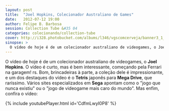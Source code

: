 ```yaml
---
layout: post
title:  "Joel Hopkins, Colecionador Australiano de Games"
date:   2012-07-12 19:00
author: Felipe B. Barbosa
session: Collection Tube &#35 04
categories: colecionando/collection-tube
cover: http://i328.photobucket.com/albums/l346/vgscomcerveja/banner3_1_zpsplzx2idj.jpg
sinopse: >
  O vídeo de hoje é de um colecionador australiano de videogames, o Joel Hopkins. O vídeo é curto, mas é bem interessante, começando pela Ferrari na garagem! rs. Bom, brincadeiras à parte, a coleção dele é impressionante, e um dos destaques do vídeo é o Tetris japonês para Mega Drive, que raríssimo. Vários sites especializados em Sega apontam como o "jogo que nunca existiu" ou o "jogo de videogame mais caro do mundo".
---
```

O vídeo de hoje é de um colecionador australiano de videogames, o **Joel Hopkins**. O vídeo é curto, mas é bem interessante, começando pela Ferrari na garagem! rs. Bom, brincadeiras à parte, a coleção dele é impressionante, e um dos destaques do vídeo é o **Tetris** japonês para **Mega Drive**, que raríssimo. Vários sites especializados em **Sega** apontam como o "jogo que nunca existiu" ou o "jogo de videogame mais caro do mundo". Mas enfim, confira o vídeo:

{% include youtubePlayer.html id='CdfmLwyI0P8' %}
